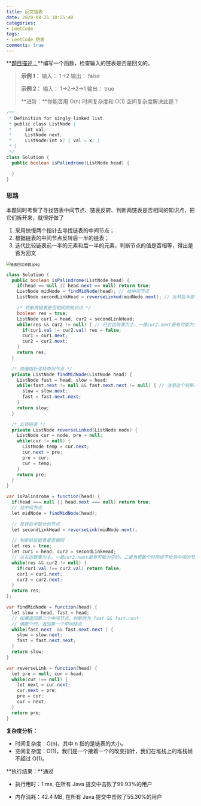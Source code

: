 ```yaml
---
title: 回文链表
date: 2020-08-21 10:25:48
categories:
- LeetCode
tags:
- LeetCode_链表
comments: true
---
```


**[题目描述：](https://leetcode-cn.com/problems/palindrome-linked-list/submissions/)**编写一个函数，检查输入的链表是否是回文的。

> **示例 1：**
> 输入： 1->2
> 输出： false 
> 
> **示例 2：**
> 输入： 1->2->2->1
> 输出： true 
>
> **进阶：**你能否用 O(n) 时间复杂度和 O(1) 空间复杂度解决此题？


```java
/**
 * Definition for singly-linked list.
 * public class ListNode {
 *     int val;
 *     ListNode next;
 *     ListNode(int x) { val = x; }
 * }
 */
class Solution {
  public boolean isPalindrome(ListNode head) {

  }
}
```

<!-- more -->



### 思路

本题同时考察了寻找链表中间节点、链表反转、判断两链表是否相同的知识点，把它们拆开来，就很好做了

1. 采用快慢两个指针去寻找链表的中间节点；
2. 根据链表的中间节点反转后一半的链表；
3. 迭代比较链表前一半的元素和后一半的元素，判断节点的值是否相等，得出是否为回文

<img src="https://pic.leetcode-cn.com/cb25ad29e4c902e12bfe088a79b491dc8e6ff890786f15ce6b176d5419bcbf71-%E9%93%BE%E8%A1%A8%E5%9B%9E%E6%96%87%E5%A5%87%E6%95%B0.jpeg" alt="链表回文奇数.jpeg" style="zoom:67%;" />

```java
class Solution {
  public boolean isPalindrome(ListNode head) {
    if(head == null || head.next == null) return true;
    ListNode midNode = findMidNode(head); // 找中间节点
    ListNode secondLinkHead = reverseLinked(midNode.next); // 反转后半部分的链表

    /* 判断两链表是否相同的知识点 */
    boolean res = true;
    ListNode cur1 = head, cur2 = secondLinkHead;
    while(res && cur2 != null) { // 已右边链表为主，一是cur2.next是有可能为空的，二是当奇数个时刚好不检测中间的节点
      if(cur1.val != cur2.val) res = false;
      cur1 = cur1.next;
      cur2 = cur2.next;
    }
    return res;
  }

  /* 快慢指针寻找中间节点 */
  private ListNode findMidNode(ListNode head) {
    ListNode fast = head, slow = head;
    while(fast.next != null && fast.next.next != null) { // 注意这个判断条件，当链表为偶数，slow指向两个中间数的第一个
      slow = slow.next;
      fast = fast.next.next;
    }
    return slow;
  }

  /* 反转链表 */
  private ListNode reverseLinked(ListNode node) {
    ListNode cur = node, pre = null;
    while(cur != null) {
      ListNode temp = cur.next;
      cur.next = pre;
      pre = cur;
      cur = temp;
    }
    return pre;
  }
}

var isPalindrome = function(head) {
  if(head === null || head.next === null) return true;
  // 找中间节点
  let midNode = findMidNode(head);

  // 反转后半部分的节点
  let secondLinkHead = reverseLink(midNode.next);

  // 判断前后链表是否相同
  let res = true;
  let cur1 = head, cur2 = secondLinkHead;
  // 以右边链表为主，一是cur2.next是有可能为空的，二是当奇数个时刚好不检测中间的节点
  while(res && cur2 != null) {
    if(cur1.val !== cur2.val) return false;
    cur1 = cur1.next;
    cur2 = cur2.next;
  }  
  return res;
};

var findMidNode = function(head) {
  let slow = head, fast = head;
  // 如果返回第二个中间节点，判断则为 fast && fast.next
  // 偶数个时，返回第一个中间结点
  while(fast.next  && fast.next.next ) {
    slow = slow.next;
    fast = fast.next.next;
  }
  return slow;
}

var reverseLink = function(head) {
  let pre = null, cur = head;
  while(cur !== null) {
    let next = cur.next;
    cur.next = pre;
    pre = cur;
    cur = next;
  }
  return pre;
}
```

**复杂度分析：**

- 时间复杂度：O(n)，其中 n 指的是链表的大小。
- 空间复杂度：O(1)，我们是一个接着一个的改变指针，我们在堆栈上的堆栈帧不超过 O(1)。

**执行结果：**通过

- 执行用时：1 ms, 在所有 Java 提交中击败了99.93%的用户

- 内存消耗：42.4 MB, 在所有 Java 提交中击败了55.30%的用户